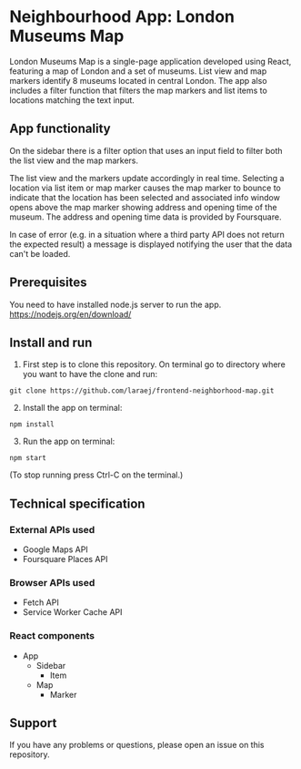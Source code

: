 # Neighbourhood App: London Museums Map

London Museums Map is a single-page application developed using React, featuring a map of London and a set of museums. List view and map markers identify 8 museums located in central London. The app also includes a filter function that filters the map markers and list items to locations matching the text input.

## App functionality

On the sidebar there is a filter option that uses an input field to filter both the list view and the map markers.

The list view and the markers update accordingly in real time. Selecting a location via list item or map marker causes the map marker to bounce to indicate that the location has been selected and associated info window opens above the map marker showing address and opening time of the museum. The address and opening time data is provided by Foursquare.

In case of error (e.g. in a situation where a third party API does not return the expected result) a message is displayed notifying the user that the data can't be loaded.

## Prerequisites
You need to have installed node.js server to run the app.
https://nodejs.org/en/download/

## Install and run

1. First step is to clone this repository. On terminal go to directory where you want to have the clone and run:

`git clone https://github.com/laraej/frontend-neighborhood-map.git`

2. Install the app on terminal:

`npm install`

3. Run the app on terminal:

`npm start` 

(To stop running press Ctrl-C on the terminal.)

## Technical specification

### External APIs used

* Google Maps API
* Foursquare Places API

### Browser APIs used

* Fetch API
* Service Worker Cache API

### React components

* App
    * Sidebar
        * Item 
    * Map
        * Marker

## Support

If you have any problems or questions, please open an issue on this repository.
